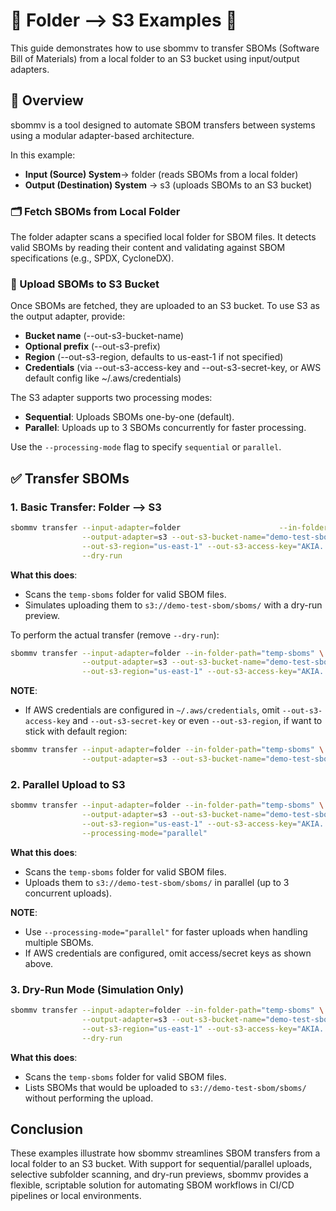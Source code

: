 # 🔹 Folder --> S3 Examples 🔹

This guide demonstrates how to use sbommv to transfer SBOMs (Software Bill of Materials) from a local folder to an S3 bucket using input/output adapters.

## 📘 Overview

sbommv is a tool designed to automate SBOM transfers between systems using a modular adapter-based architecture.

In this example:

- **Input (Source) System**→ folder (reads SBOMs from a local folder)
- **Output (Destination) System** → s3 (uploads SBOMs to an S3 bucket)

### 🗂️ Fetch SBOMs from Local Folder

The folder adapter scans a specified local folder for SBOM files. It detects valid SBOMs by reading their content and validating against SBOM specifications (e.g., SPDX, CycloneDX).

### 🚀 Upload SBOMs to S3 Bucket

Once SBOMs are fetched, they are uploaded to an S3 bucket. To use S3 as the output adapter, provide:

- **Bucket name** (--out-s3-bucket-name)
- **Optional prefix** (--out-s3-prefix)
- **Region** (--out-s3-region, defaults to us-east-1 if not specified)
- **Credentials** (via --out-s3-access-key and --out-s3-secret-key, or AWS default config like ~/.aws/credentials)

The S3 adapter supports two processing modes:

- **Sequential**: Uploads SBOMs one-by-one (default).
- **Parallel**: Uploads up to 3 SBOMs concurrently for faster processing.

Use the `--processing-mode` flag to specify `sequential` or `parallel`.

## ✅ Transfer SBOMs

### 1. Basic Transfer: Folder --> S3

```bash
sbommv transfer --input-adapter=folder                      --in-folder-path="temp-sboms" \
                --output-adapter=s3 --out-s3-bucket-name="demo-test-sbom" --out-s3-prefix="sboms" \
                --out-s3-region="us-east-1" --out-s3-access-key="AKIA..." --out-s3-secret-key="wJalr..." \
                --dry-run
```

**What this does**:

- Scans the `temp-sboms` folder for valid SBOM files.
- Simulates uploading them to `s3://demo-test-sbom/sboms/` with a dry-run preview.

To perform the actual transfer (remove `--dry-run`):

```bash
sbommv transfer --input-adapter=folder --in-folder-path="temp-sboms" \
                --output-adapter=s3 --out-s3-bucket-name="demo-test-sbom" --out-s3-prefix="sboms" \
                --out-s3-region="us-east-1" --out-s3-access-key="AKIA..." --out-s3-secret-key="wJalr..."
```

**NOTE**:

- If AWS credentials are configured in `~/.aws/credentials`, omit `--out-s3-access-key` and `--out-s3-secret-key` or even `--out-s3-region`, if want to stick with default region:

```bash
sbommv transfer --input-adapter=folder --in-folder-path="temp-sboms" \
                --output-adapter=s3 --out-s3-bucket-name="demo-test-sbom" --out-s3-prefix="sboms"
```

### 2. Parallel Upload to S3

```bash
sbommv transfer --input-adapter=folder --in-folder-path="temp-sboms" \
                --output-adapter=s3 --out-s3-bucket-name="demo-test-sbom" --out-s3-prefix="sboms" \
                --out-s3-region="us-east-1" --out-s3-access-key="AKIA..." --out-s3-secret-key="wJalr..." \
                --processing-mode="parallel"
```

**What this does**:

- Scans the `temp-sboms` folder for valid SBOM files.
- Uploads them to `s3://demo-test-sbom/sboms/` in parallel (up to 3 concurrent uploads).

**NOTE**:

- Use `--processing-mode="parallel"` for faster uploads when handling multiple SBOMs.
- If AWS credentials are configured, omit access/secret keys as shown above.

### 3. Dry-Run Mode (Simulation Only)

```bash
sbommv transfer --input-adapter=folder --in-folder-path="temp-sboms" \
                --output-adapter=s3 --out-s3-bucket-name="demo-test-sbom" --out-s3-prefix="sboms" \
                --out-s3-region="us-east-1" --out-s3-access-key="AKIA..." --out-s3-secret-key="wJalr..." \
                --dry-run
```

**What this does**:

- Scans the `temp-sboms` folder for valid SBOM files.
- Lists SBOMs that would be uploaded to `s3://demo-test-sbom/sboms/` without performing the upload.

## Conclusion

These examples illustrate how sbommv streamlines SBOM transfers from a local folder to an S3 bucket. With support for sequential/parallel uploads, selective subfolder scanning, and dry-run previews, sbommv provides a flexible, scriptable solution for automating SBOM workflows in CI/CD pipelines or local environments.
